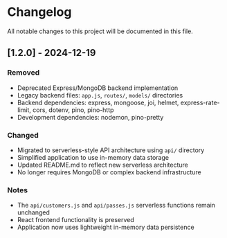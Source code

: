 # Changelog

All notable changes to this project will be documented in this file.

## [1.2.0] - 2024-12-19

### Removed
- Deprecated Express/MongoDB backend implementation
- Legacy backend files: `app.js`, `routes/`, `models/` directories
- Backend dependencies: express, mongoose, joi, helmet, express-rate-limit, cors, dotenv, pino, pino-http
- Development dependencies: nodemon, pino-pretty

### Changed
- Migrated to serverless-style API architecture using `api/` directory
- Simplified application to use in-memory data storage
- Updated README.md to reflect new serverless architecture
- No longer requires MongoDB or complex backend infrastructure

### Notes
- The `api/customers.js` and `api/passes.js` serverless functions remain unchanged
- React frontend functionality is preserved
- Application now uses lightweight in-memory data persistence